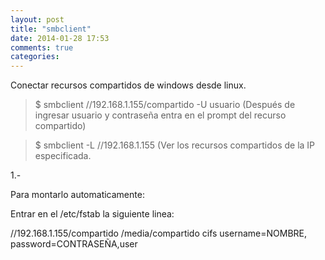 ```yaml
---
layout: post
title: "smbclient"
date: 2014-01-28 17:53
comments: true
categories: 
---
```

Conectar recursos compartidos de windows desde linux.

>$ smbclient //192.168.1.155/compartido -U usuario (Después de ingresar usuario y contraseña entra en el prompt del recurso compartido)

>$ smbclient -L //192.168.1.155 (Ver los recursos compartidos de la IP especificada.

1.-

Para montarlo automaticamente:

Entrar en el /etc/fstab la siguiente linea:

//192.168.1.155/compartido /media/compartido cifs username=NOMBRE, password=CONTRASEÑA,user

